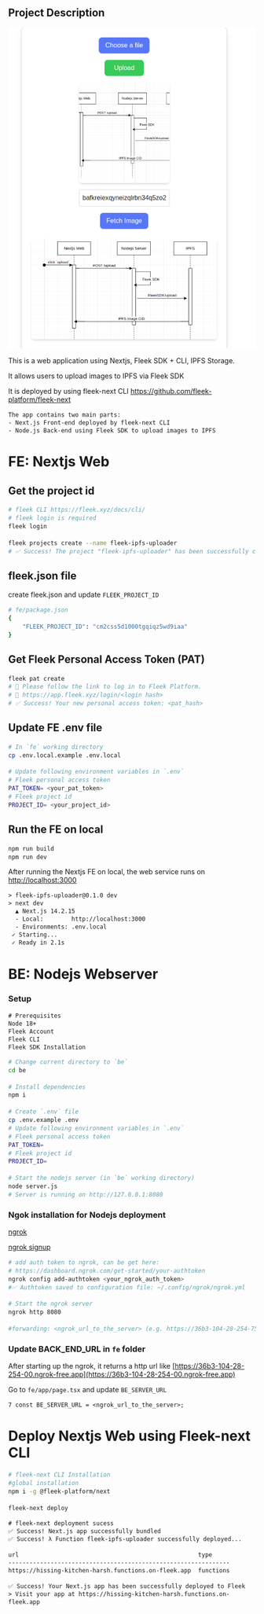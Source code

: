 ## Project Description

![Application Screenshot](image.png)

This is a web application using Nextjs, Fleek SDK + CLI, IPFS Storage.

It allows users to upload images to IPFS via Fleek SDK

It is deployed by using fleek-next CLI https://github.com/fleek-platform/fleek-next

```
The app contains two main parts:
- Next.js Front-end deployed by fleek-next CLI
- Node.js Back-end using Fleek SDK to upload images to IPFS
```

# FE: Nextjs Web

## Get the project id

```bash
# fleek CLI https://fleek.xyz/docs/cli/
# fleek login is required
fleek login

fleek projects create --name fleek-ipfs-uploader
# ✅ Success! The project "fleek-ipfs-uploader" has been successfully created with the project ID "cm2css5d1000tgqiqz5wd9iaa", and you've automatically been switched to it.
```

## fleek.json file

create fleek.json and update `FLEEK_PROJECT_ID`

```bash
# fe/package.json
{
    "FLEEK_PROJECT_ID": "cm2css5d1000tgqiqz5wd9iaa"
}
```

## Get Fleek Personal Access Token (PAT)

```bash
fleek pat create
# 🤖 Please follow the link to log in to Fleek Platform.
# 🔗 https://app.fleek.xyz/login/<login hash>
# ✅ Success! Your new personal access token: <pat_hash>
```

## Update FE .env file

```bash
# In `fe` working directory
cp .env.local.example .env.local

# Update following environment variables in `.env`
# Fleek personal access token
PAT_TOKEN= <your_pat_token>
# Fleek project id
PROJECT_ID= <your_project_id>
```

## Run the FE on local

```bash
npm run build
npm run dev
```

After running the Nextjs FE on local, the web service runs on [http://localhost:3000](http://localhost:3000)

```
> fleek-ipfs-uploader@0.1.0 dev
> next dev
  ▲ Next.js 14.2.15
  - Local:        http://localhost:3000
  - Environments: .env.local
 ✓ Starting...
 ✓ Ready in 2.1s
```

# BE: Nodejs Webserver

### Setup

```
# Prerequisites
Node 18+
Fleek Account
Fleek CLI
Fleek SDK Installation
```

```bash
# Change current directory to `be`
cd be

# Install dependencies
npm i

# Create `.env` file
cp .env.example .env
# Update following environment variables in `.env`
# Fleek personal access token
PAT_TOKEN=
# Fleek project id
PROJECT_ID=

# Start the nodejs server (in `be` working directory)
node server.js
# Server is running on http://127.0.0.1:8080
```

### Ngok installation for Nodejs deployment

[ngrok](https://ngrok.com/download)

[ngrok signup](https://dashboard.ngrok.com/signup)

```bash
# add auth token to ngrok, can be get here:
# https://dashboard.ngrok.com/get-started/your-authtoken
ngrok config add-authtoken <your_ngrok_auth_token>
#✅ Authtoken saved to configuration file: ~/.config/ngrok/ngrok.yml

# Start the ngrok server
ngrok http 8080

#forwarding: <ngrok_url_to_the_server> (e.g. https://36b3-104-28-254-75.ngrok-free.app) -> http://localhost:8080

```

### Update BACK_END_URL in `fe` folder

After starting up the ngrok, it returns a http url like [https://36b3-104-28-254-00.ngrok-free.app](https://36b3-104-28-254-00.ngrok-free.app)

Go to `fe/app/page.tsx` and update `BE_SERVER_URL`

```code
7 const BE_SERVER_URL = <ngrok_url_to_the_server>;
```

# Deploy Nextjs Web using Fleek-next CLI

```bash
# fleek-next CLI Installation
#global installation
npm i -g @fleek-platform/next

fleek-next deploy
```

```
# fleek-next deployment sucess
✅ Success! Next.js app successfully bundled
✅ Success! λ Function fleek-ipfs-uploader successfully deployed...

url                                                   type
---------------------------------------------------------------
https://hissing-kitchen-harsh.functions.on-fleek.app  functions

✅ Success! Your Next.js app has been successfully deployed to Fleek
> Visit your app at https://hissing-kitchen-harsh.functions.on-fleek.app
```

